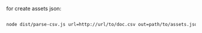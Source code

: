 
for create assets json:

```bash

node dist/parse-csv.js url=http://url/to/doc.csv out=path/to/assets.json
```
